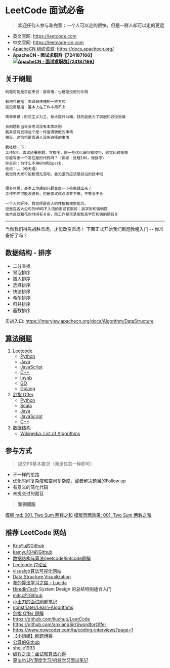 # LeetCode 面试必备

> **欢迎任何人参与和完善：一个人可以走的很快，但是一群人却可以走的更远**

* 英文官网: https://leetcode.com
* 中文官网: https://leetcode-cn.com
* [ApacheCN 组织资源](https://docs.apachecn.org/): <https://docs.apachecn.org/>
* **ApacheCN - 面试求职群【724187166】<a target="_blank" href="//shang.qq.com/wpa/qunwpa?idkey=9bcf2fb3985835c9c2f15783ec9c85822e23be1191a6581eaf22f574b5192b19"><img border="0" src="http://data.apachecn.org/img/logo/ApacheCN-group.png" alt="ApacheCN - 面试求职群[724187166]" title="ApacheCN - 面试求职群[724187166]"></a>**

## 关于刷题

```
刷题可能是目前来说：最有用，也是最没用的东西

有用只是指：面试最快捷的一种方式
最没用是指：基本上在工作中用不上

简单来说；形式主义为主，技术提升为辅，目的就是为了驯服和奴役思维

会刷题和当年会考试没有本质区别
我并没有觉得这个是一件值得骄傲的事情
相反，这恰恰是普通人没用选择的事情

我吐槽一下：
工作5年，面试还要刷题，写排序，聊一些优化细节和技巧，感觉比较惭愧
你能写出一个高性能的代码吗？（例如：处理10G，做排序）
你反问：为什么不用GPU和Spark.
他说：。。（他无语）
我觉得大家可能都很无语吧，最无语的应该是前沿的技术吧


很多时候，基本上你遇到问题百度一下答案就出来了
工作中你可能没遇到，但是面试你必须背下来，不管会不会

一个人的好坏，我觉得是在人的性格和搜索能力。
但是在各大公司的HR和不入流的面试官面前：高学历和强刷题
技术高低和花的时间有关系，而工作是否录取和高学历和强刷题有关

```

---

当然我们得先战胜市场，才能改变市场！
下面正式开始我们刷题教程入门 -- 你准备好了吗？

## 数据结构 - 排序

* 二分查找
* 冒泡排序
* 插入排序
* 选择排序
* 快速排序
* 希尔排序
* 归并排序
* 基数排序

实战入口: <https://interview.apachecn.org/docs/Algorithm/DataStructure>

## [算法刷题](https://github.com/apachecn/Interview/tree/master/docs/Algorithm/README.md)

1. [Leetcode](/docs/Algorithm/Leetcode)
    - [Python](/docs/Algorithm/Leetcode/Python)
    - [Java](/docs/Algorithm/Leetcode/Java)
    - [JavaScript](/docs/Algorithm/Leetcode/JavaScript)
    - [C++](/docs/Algorithm/Leetcode/C++)
    - [ipynb](/docs/Algorithm/Leetcode/ipynb)
    - [GO](https://github.com/aQuaYi/LeetCode-in-Go)
    - [Golang](https://github.com/kylesliu/awesome-golang-leetcode)
2. [剑指 Offer](/docs/Algorithm/剑指offer)
    - [Python](/docs/Algorithm/剑指offer/Python)
    - [Scala](/docs/Algorithm/剑指offer/Scala)
    - [Java](/docs/Algorithm/剑指offer/Java)
    - [JavaScript](/docs/Algorithm/剑指offer/JavaScript)
    - [C++](/docs/Algorithm/剑指offer/C++)
3. [数据结构](/docs/Algorithm/DataStructure)
    - [Wikipedia: List of Algorithms](https://en.wikipedia.org/wiki/List_of_algorithms)

## 参与方式

> 提交PR基本要求（满足任意一种即可）

* 不一样的思路
* 优化时间复杂度和空间复杂度，或者解决题目的Follow up
* 有意义的简化代码
* 未提交过的题目

> **案例模版**

[模版 md: 001. Two Sum 两数之和](docs/Algorithm/Leetcode/Python/001._two_sum.md)
[模版页面效果: 001. Two Sum 两数之和](https://interview.apachecn.org/docs/Algorithm/Leetcode/Python/001._two_sum.html)

## 推荐 LeetCode 网站

- [KrisYu的Github](https://github.com/KrisYu/LeetCode-CLRS-Python)
- [kamyu104的Github](https://github.com/kamyu104/LeetCode)
- [数据结构与算法/leetcode/lintcode题解](https://algorithm.yuanbin.me/zh-hans/)
- [Leetcode 讨论区](https://discuss.leetcode.com/)
- [visualgo算法可视化网站](https://visualgo.net/en)
- [Data Structure Visualization](https://www.cs.usfca.edu/~galles/visualization/Algorithms.html)
- [我的算法学习之路 - Lucida](http://zh.lucida.me/blog/on-learning-algorithms/)
- [HiredInTech](https://www.hiredintech.com/) System Design 的总结特别适合入门
- [mitcc的Github](https://github.com/mitcc/AlgoSolutions)
- [小土刀的面试刷题笔记](http://wdxtub.com/interview/14520594642530.html)
- [nonstriater/Learn-Algorithms](https://github.com/nonstriater/Learn-Algorithms)
- [剑指 Offer 题解](https://github.com/gatieme/CodingInterviews)
- https://github.com/liuchuo/LeetCode
- https://github.com/anxiangSir/SwordforOffer
- https://www.nowcoder.com/ta/coding-interviews?page=1
- [【小姐姐】刷题博客](https://www.liuchuo.net/about)
- [公瑾的Github](https://github.com/yuzhoujr/leetcode)
- [shejie1993](https://shenjie1993.gitbooks.io/leetcode-python/content/096%20Unique%20Binary%20Search%20Trees.html)
- [编程之法：面试和算法心得](https://legacy.gitbook.com/book/wizardforcel/the-art-of-programming-by-july/details)
- [算法/NLP/深度学习/机器学习面试笔记](https://github.com/imhuay/Interview_Notes-Chinese)
